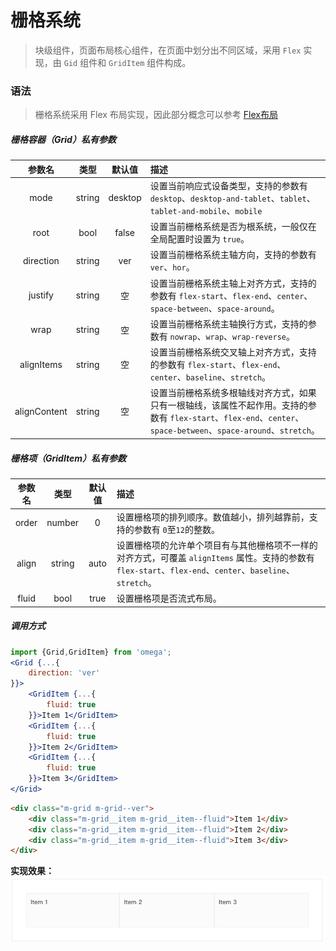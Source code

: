 # 栅格系统
> 块级组件，页面布局核心组件，在页面中划分出不同区域，采用 `Flex` 实现，由 `Gid` 组件和 `GridItem` 组件构成。

### 语法
> 栅格系统采用 Flex 布局实现，因此部分概念可以参考 [Flex布局](http://www.runoob.com/w3cnote/flex-grammar.html)

##### 栅格容器（Grid）私有参数
| 参数名 | 类型 | 默认值 | 描述
| :-: | :-: | :-: | :- |
| mode  | string | desktop | 设置当前响应式设备类型，支持的参数有 `desktop`、`desktop-and-tablet`、`tablet`、`tablet-and-mobile`、`mobile` |
| root  | bool | false | 设置当前栅格系统是否为根系统，一般仅在全局配置时设置为 `true`。 |
| direction  | string | ver | 设置当前栅格系统主轴方向，支持的参数有 `ver`、`hor`。 |
| justify  | string | 空 | 设置当前栅格系统主轴上对齐方式，支持的参数有 `flex-start`、`flex-end`、`center`、`space-between`、`space-around`。 |
| wrap  | string | 空 | 设置当前栅格系统主轴换行方式，支持的参数有 `nowrap`、`wrap`、`wrap-reverse`。 |
| alignItems  | string | 空 | 设置当前栅格系统交叉轴上对齐方式，支持的参数有 `flex-start`、`flex-end`、`center`、`baseline`、`stretch`。 |
| alignContent  | string | 空 | 设置当前栅格系统多根轴线对齐方式，如果只有一根轴线，该属性不起作用。支持的参数有 `flex-start`、`flex-end`、`center`、`space-between`、`space-around`、`stretch`。 |

##### 栅格项（GridItem）私有参数
| 参数名 | 类型 | 默认值 | 描述
| :-: | :-: | :-: | :- |
| order  | number | 0 | 设置栅格项的排列顺序。数值越小，排列越靠前，支持的参数有 `0`至`12`的整数。 |
| align  | string | auto | 设置栅格项的允许单个项目有与其他栅格项不一样的对齐方式，可覆盖 `alignItems` 属性。支持的参数有 `flex-start`、`flex-end`、`center`、`baseline`、`stretch`。 |
| fluid  | bool | true | 设置栅格项是否流式布局。 |

##### 调用方式
``` jsx
import {Grid,GridItem} from 'omega';
<Grid {...{
    direction: 'ver'
}}>
    <GridItem {...{
        fluid: true
    }}>Item 1</GridItem>
    <GridItem {...{
        fluid: true
    }}>Item 2</GridItem>
    <GridItem {...{
        fluid: true
    }}>Item 3</GridItem>
</Grid>

```
``` html
<div class="m-grid m-grid--ver">
    <div class="m-grid__item m-grid__item--fluid">Item 1</div>
    <div class="m-grid__item m-grid__item--fluid">Item 2</div>
    <div class="m-grid__item m-grid__item--fluid">Item 3</div>
</div>
```

**实现效果：**
![](./_image/2018-06-29-10-49-41.jpg)


